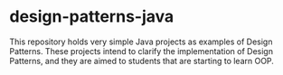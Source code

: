 # design-patterns-java
This repository holds very simple Java projects as examples of Design Patterns. These projects intend to clarify the implementation of Design Patterns, and they are aimed to students that are starting to learn OOP.
